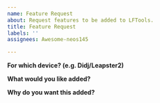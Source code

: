 ```yaml
---
name: Feature Request
about: Request features to be added to LFTools.
title: Feature Request
labels: ''
assignees: Awesome-neos145

---
```


**For which device? (e.g. Didj/Leapster2)**

**What would you like added?**

**Why do you want this added?**
